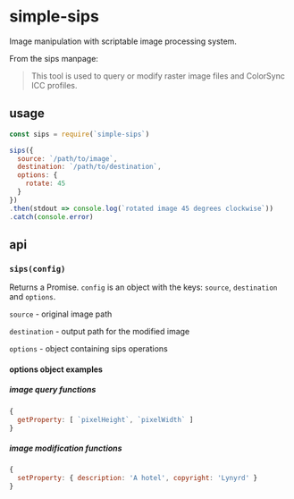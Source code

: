# simple-sips

Image manipulation with scriptable image processing system.

From the sips manpage:

> This tool is used to query or modify raster image files and ColorSync ICC profiles.

## usage

```javascript
const sips = require(`simple-sips`)

sips({
  source: `/path/to/image`,
  destination: `/path/to/destination`,
  options: {
    rotate: 45
  }
})
.then(stdout => console.log(`rotated image 45 degrees clockwise`))
.catch(console.error)
```

## api

### `sips(config)`

Returns a Promise. `config` is an object with the keys: `source`, `destination` and `options`.

`source` - original image path

`destination` - output path for the modified image

`options` - object containing sips operations

#### options object examples

##### image query functions

```javascript
{
  getProperty: [ `pixelHeight`, `pixelWidth` ]
}
```

##### image modification functions

```javascript
{
  setProperty: { description: 'A hotel', copyright: 'Lynyrd' }
}
```
